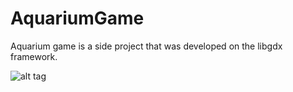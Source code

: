 AquariumGame
============
Aquarium game is a side project that was developed on the libgdx framework.

![alt tag](http://i.imgur.com/yKe1waK.png)
